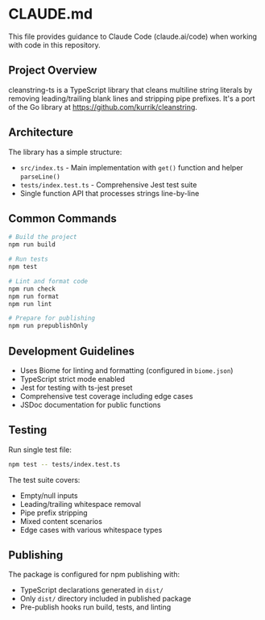 # CLAUDE.md

This file provides guidance to Claude Code (claude.ai/code) when working with code in this repository.

## Project Overview

cleanstring-ts is a TypeScript library that cleans multiline string literals by removing leading/trailing blank lines and stripping pipe prefixes. It's a port of the Go library at https://github.com/kurrik/cleanstring.

## Architecture

The library has a simple structure:

- `src/index.ts` - Main implementation with `get()` function and helper `parseLine()`
- `tests/index.test.ts` - Comprehensive Jest test suite
- Single function API that processes strings line-by-line

## Common Commands

```bash
# Build the project
npm run build

# Run tests
npm test

# Lint and format code
npm run check
npm run format
npm run lint

# Prepare for publishing
npm run prepublishOnly
```

## Development Guidelines

- Uses Biome for linting and formatting (configured in `biome.json`)
- TypeScript strict mode enabled
- Jest for testing with ts-jest preset
- Comprehensive test coverage including edge cases
- JSDoc documentation for public functions

## Testing

Run single test file:

```bash
npm test -- tests/index.test.ts
```

The test suite covers:

- Empty/null inputs
- Leading/trailing whitespace removal
- Pipe prefix stripping
- Mixed content scenarios
- Edge cases with various whitespace types

## Publishing

The package is configured for npm publishing with:

- TypeScript declarations generated in `dist/`
- Only `dist/` directory included in published package
- Pre-publish hooks run build, tests, and linting
